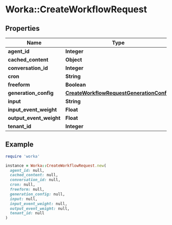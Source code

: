 # Worka::CreateWorkflowRequest

## Properties

| Name | Type | Description | Notes |
| ---- | ---- | ----------- | ----- |
| **agent_id** | **Integer** |  | [optional] |
| **cached_content** | **Object** |  | [optional] |
| **conversation_id** | **Integer** |  | [optional] |
| **cron** | **String** |  | [optional] |
| **freeform** | **Boolean** |  |  |
| **generation_config** | [**CreateWorkflowRequestGenerationConfig**](CreateWorkflowRequestGenerationConfig.md) |  | [optional] |
| **input** | **String** |  |  |
| **input_event_weight** | **Float** |  | [optional] |
| **output_event_weight** | **Float** |  | [optional] |
| **tenant_id** | **Integer** |  |  |

## Example

```ruby
require 'worka'

instance = Worka::CreateWorkflowRequest.new(
  agent_id: null,
  cached_content: null,
  conversation_id: null,
  cron: null,
  freeform: null,
  generation_config: null,
  input: null,
  input_event_weight: null,
  output_event_weight: null,
  tenant_id: null
)
```

